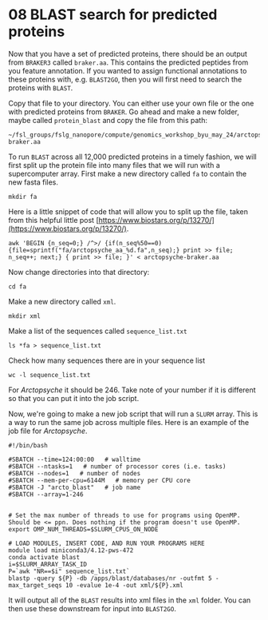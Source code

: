 # 08 BLAST search for predicted proteins

Now that you have a set of predicted proteins, there should be an output from `BRAKER3` called `braker.aa`. This contains the predicted peptides from you feature annotation. If you wanted to assign functional annotations to these proteins with, e.g. `BLAST2GO`, then you will first need to search the proteins with `BLAST`.

Copy that file to your directory. You can either use your own file or the one with predicted proteins from `BRAKER`. Go ahead and make a new folder, maybe called `protein_blast` and copy the file from this path:

```
~/fsl_groups/fslg_nanopore/compute/genomics_workshop_byu_may_24/arctopsyche-braker.aa
```

To run `BLAST` across all 12,000 predicted proteins in a timely fashion, we will first split up the protein file into many files that we will run with a supercomputer array. First make a new directory called `fa` to contain the new fasta files.

```
mkdir fa
```

Here is a little snippet of code that will allow you to split up the file, taken from this helpful little post [https://www.biostars.org/p/13270/](https://www.biostars.org/p/13270/).

```
awk 'BEGIN {n_seq=0;} /^>/ {if(n_seq%50==0){file=sprintf("fa/arctopsyche_aa_%d.fa",n_seq);} print >> file; n_seq++; next;} { print >> file; }' < arctopsyche-braker.aa
```

Now change directories into that directory:

```
cd fa
```

Make a new directory called `xml`.

```
mkdir xml
```

Make a list of the sequences called `sequence_list.txt`

```
ls *fa > sequence_list.txt
```

Check how many sequences there are in your sequence list

```
wc -l sequence_list.txt
```

For _Arctopsyche_ it should be 246. Take note of your number if it is different so that you can put it into the job script.

Now, we're going to make a new job script that will run a `SLURM` array. This is a way to run the same job across multiple files. Here is an example of the job file for _Arctopsyche_.

```
#!/bin/bash

#SBATCH --time=124:00:00   # walltime
#SBATCH --ntasks=1   # number of processor cores (i.e. tasks)
#SBATCH --nodes=1   # number of nodes
#SBATCH --mem-per-cpu=6144M   # memory per CPU core
#SBATCH -J "arcto_blast"   # job name
#SBATCH --array=1-246


# Set the max number of threads to use for programs using OpenMP. Should be <= ppn. Does nothing if the program doesn't use OpenMP.
export OMP_NUM_THREADS=$SLURM_CPUS_ON_NODE

# LOAD MODULES, INSERT CODE, AND RUN YOUR PROGRAMS HERE
module load miniconda3/4.12-pws-472
conda activate blast
i=$SLURM_ARRAY_TASK_ID
P=`awk "NR==$i" sequence_list.txt`
blastp -query ${P} -db /apps/blast/databases/nr -outfmt 5 -max_target_seqs 10 -evalue 1e-4 -out xml/${P}.xml
```

It will output all of the `BLAST` results into xml files in the `xml` folder. You can then use these downstream for input into `BLAST2GO`.
